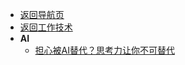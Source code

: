 * [返回导航页](/README.md)
* [返回工作技术](/02-WorkTech/)
* **AI**
  * [ 担心被AI替代？思考力让你不可替代](/02-WorkTech/AI/CriticalThinkingSkills.md)
